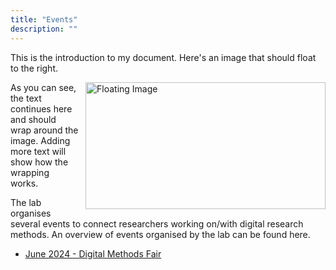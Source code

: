 ```yaml
---
title: "Events"
description: ""
---
```



This is the introduction to my document. Here's an image that should float to the right.

<img class="float-right" width="384" height="203" src="https://digicomlab.github.io/profile_pic/panel.jpg" alt="Floating Image">

As you can see, the text continues here and should wrap around the image. Adding more text will show how the wrapping works.

<style>
    .float-right {
        float: right;
        margin: 0 0 10px 10px; /* Adds some space around the image */
    }
</style>




The lab organises several events to connect researchers working on/with digital research methods. An overview of events organised by the lab can be found here.

- [June 2024 - Digital Methods Fair](https://digicomlab.github.io/fair/)